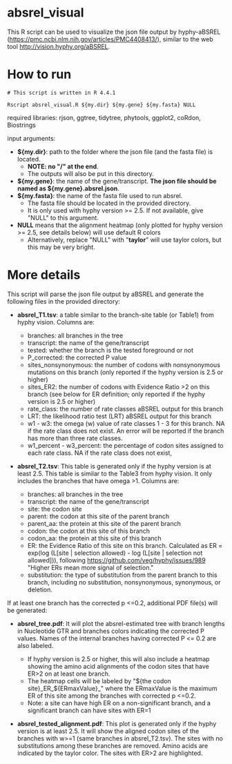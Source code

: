 # absrel_visual
This R script can be used to visualize the json file output by hyphy-aBSREL (https://pmc.ncbi.nlm.nih.gov/articles/PMC4408413/), similar to the web tool http://vision.hyphy.org/aBSREL. 

 
# How to run
```
# This script is written in R 4.4.1

Rscript absrel_visual.R ${my.dir} ${my.gene} ${my.fasta} NULL

```
required libraries:
rjson, ggtree, tidytree, phytools, ggplot2, coRdon, Biostrings

input arguments: 
* **${my.dir}**: path to the folder where the json file (and the fasta file) is located.
  * **NOTE: no "/" at the end**.
  * The outputs will also be put in this directory.
* **${my.gene}**: the name of the gene/transcript. **The json file should be named as ${my.gene}.absrel.json**.
* **${my.fasta}**: the name of the fasta file used to run absrel.
  * The fasta file should be located in the provided directory.
  * It is only used with hyphy version >= 2.5. If not available, give "NULL" to this argument.
* **NULL** means that the alignment heatmap (only plotted for hyphy version >= 2.5, see details below) will use default R colors
  * Alternatively, replace "NULL" with "**taylor**" will use taylor colors, but this may be very bright.

# More details
This script will parse the json file output by aBSREL and generate the following files in the provided directory:
* **absrel_T1.tsv**: a table similar to the branch-site table (or Table1) from hyphy vision. Columns are:
  * branches: all branches in the tree
  * transcript: the name of the gene/transcript 
  * tested: whether the branch is the tested foreground or not
  * P_corrected: the corrected P value
  * sites_nonsynonymous: the number of codons with nonsynonymous mutations on this branch (only reported if the hyphy version is 2.5 or higher)
  * sites_ER2: the number of codons with Evidence Ratio >2 on this branch (see below for ER definition; only reported if the hyphy version is 2.5 or higher)
  * rate_class: the number of rate classes aBSREL output for this branch
  * LRT: the likelihood ratio test (LRT) aBSREL output for this branch
  * w1 - w3: the omega (w) value of rate classes 1 - 3 for this branch. NA if the rate class does not exist. An error will be reported if the branch has more than three rate classes.
  * w1_percent	- w3_percent: the percentage of codon sites assigned to each rate class. NA if the rate class does not exist,

* **absrel_T2.tsv**: This table is generated only if the hyphy version is at least 2.5. This table is similar to the Table3 from hyphy vision. It only includes the branches that have omega >1. Columns are:
  * branches: all branches in the tree
  * transcript: the name of the gene/transcript
  * site: the codon site  
  * parent: the codon at this site of the parent branch
  * parent_aa: the protein at this site of the parent branch
  * codon: the codon at this site of this branch
  * codon_aa: the protein at this site of this branch
  * ER: the Evidence Ratio of this site on this branch. Calculated as ER = exp(log (L[site | selection allowed) - log (L[site | selection not allowed])), following https://github.com/veg/hyphy/issues/989 "Higher ERs mean more signal of selection."
  * substitution: the type of substitution from the parent branch to this branch, including no substitution, nonsynonymous, synonymous, or deletion.

If at least one branch has the corrected p <=0.2, additional PDF file(s) will be generated:
* **absrel_tree.pdf**: It will plot the absrel-estimated tree with branch lengths in Nucleotide GTR and branches colors indicating the corrected P values. Names of the internal branches having corrected P <= 0.2 are also labeled.
  * If hyphy version is 2.5 or higher, this will also include a heatmap showing the amino acid alignments of the codon sites that have ER>2 on at least one branch.
  * The heatmap cells will be labeled by "${the codon site}_ER_${ERmaxValue}_" where the ERmaxValue is the maximum ER of this site among the branches with corrected p <=0.2.
  * Note: a site can have high ER on a non-significant branch, and a significant branch can have sites with ER=1 

* **absrel_tested_alignment.pdf**: This plot is generated only if the hyphy version is at least 2.5. It will show the aligned codon sites of the branches with w>=1 (same branches in absrel_T2.tsv). The sites with no substitutions among these branches are removed. Amino acids are indicated by the taylor color. The sites with ER>2 are highlighted.

    

